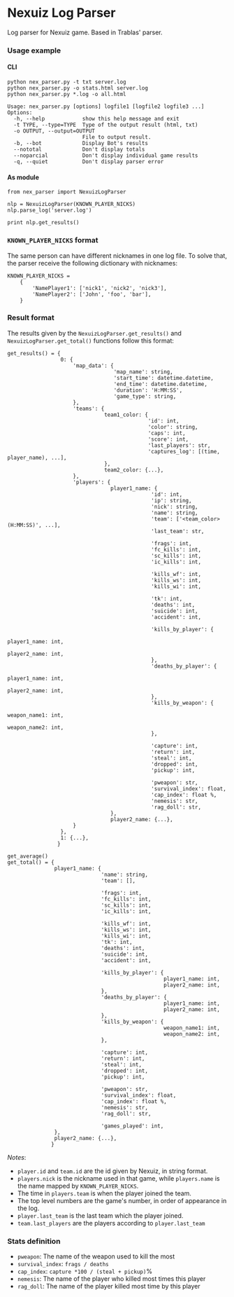 Nexuiz Log Parser
=================

Log parser for Nexuiz game.
Based in Trablas' parser.

### Usage example

#### CLI
    python nex_parser.py -t txt server.log
    python nex_parser.py -o stats.html server.log
    python nex_parser.py *.log -o all.html

    Usage: nex_parser.py [options] logfile1 [logfile2 logfile3 ...]
    Options:
      -h, --help            show this help message and exit
      -t TYPE, --type=TYPE  Type of the output result (html, txt)
      -o OUTPUT, --output=OUTPUT
                            File to output result.
      -b, --bot             Display Bot's results
      --nototal             Don't display totals
      --noparcial           Don't display individual game results
      -q, --quiet           Don't display parser error



#### As module
    from nex_parser import NexuizLogParser

    nlp = NexuizLogParser(KNOWN_PLAYER_NICKS)
    nlp.parse_log('server.log')

    print nlp.get_results()

### `KNOWN_PLAYER_NICKS` format
The same person can have different nicknames in one log file. To solve that, the parser receive the following dictionary with nicknames:

    KNOWN_PLAYER_NICKS =
        {
            'NamePlayer1': ['nick1', 'nick2', 'nick3'],
            'NamePlayer2': ['John', 'foo', 'bar'],
        }

### Result format
The results given by the `NexuizLogParser.get_results()` and `NexuizLogParser.get_total()` functions follow this format:

    get_results() = {
                     0: {
                         'map_data': {
                                      'map_name': string,
                                      'start_time': datetime.datetime,
                                      'end_time': datetime.datetime,
                                      'duration': 'H:MM:SS',
                                      'game_type': string,
                         },
                         'teams': {
                                   team1_color: {
                                                 'id': int,
                                                 'color': string,
                                                 'caps': int,
                                                 'score': int,
                                                 'last_players': str,
                                                 'captures_log': [(time,  player_name), ...],
                                   },
                                   team2_color: {...},
                         },
                         'players': {
                                     player1_name: {
                                                  'id': int,
                                                  'ip': string,
                                                  'nick': string,
                                                  'name': string,
                                                  'team': ['<team_color> (H:MM:SS)', ...],
                                                  'last_team': str,

                                                  'frags': int,
                                                  'fc_kills': int,
                                                  'sc_kills': int,
                                                  'ic_kills': int,

                                                  'kills_wf': int,
                                                  'kills_ws': int,
                                                  'kills_wi': int,

                                                  'tk': int,
                                                  'deaths': int,
                                                  'suicide': int,
                                                  'accident': int,

                                                  'kills_by_player': {
                                                                      player1_name: int,
                                                                      player2_name: int,
                                                  },
                                                  'deaths_by_player': {
                                                                      player1_name: int,
                                                                      player2_name: int,
                                                  },
                                                  'kills_by_weapon': {
                                                                      weapon_name1: int,
                                                                      weapon_name2: int,
                                                  },

                                                  'capture': int,
                                                  'return': int,
                                                  'steal': int,
                                                  'dropped': int,
                                                  'pickup': int,

                                                  'pweapon': str,
                                                  'survival_index': float,
                                                  'cap_index': float %,
                                                  'nemesis': str,
                                                  'rag_doll': str,
                                     },
                                     player2_name: {...},
                         }
                     },
                     1: {...},
                    }

    get_average()
    get_total() = {
                   player1_name: {
                                  'name': string,
                                  'team': [],

                                  'frags': int,
                                  'fc_kills': int,
                                  'sc_kills': int,
                                  'ic_kills': int,

                                  'kills_wf': int,
                                  'kills_ws': int,
                                  'kills_wi': int,
                                  'tk': int,
                                  'deaths': int,
                                  'suicide': int,
                                  'accident': int,

                                  'kills_by_player': {
                                                      player1_name: int,
                                                      player2_name: int,
                                  },
                                  'deaths_by_player': {
                                                      player1_name: int,
                                                      player2_name: int,
                                  },
                                  'kills_by_weapon': {
                                                      weapon_name1: int,
                                                      weapon_name2: int,
                                  },

                                  'capture': int,
                                  'return': int,
                                  'steal': int,
                                  'dropped': int,
                                  'pickup': int,

                                  'pweapon': str,
                                  'survival_index': float,
                                  'cap_index': float %,
                                  'nemesis': str,
                                  'rag_doll': str,

                                  'games_played': int,
                   },
                   player2_name: {...},
                  }

*Notes*:

- `player.id` and `team.id` are the id given by Nexuiz, in string format.
- `players.nick` is the nickname used in that game, while `players.name` is the name mapped by `KNOWN_PLAYER_NICKS`.
- The time in `players.team` is when the player joined the team.
- The top level numbers are the game's number, in order of appearance in the log.
- `player.last_team` is the last team which the player joined.
- `team.last_players` are the players according to `player.last_team`

### Stats definition

- `pweapon`: The name of the weapon used to kill the most
- `survival_index`: `frags / deaths`
- `cap_index`: `capture *100 / (steal + pickup)`%
- `nemesis`: The name of the player who killed most times this player
- `rag_doll`: The name of the player killed most time by this player
